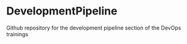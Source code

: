 # DevelopmentPipeline
Github repository for the development  pipeline section of the DevOps trainings

